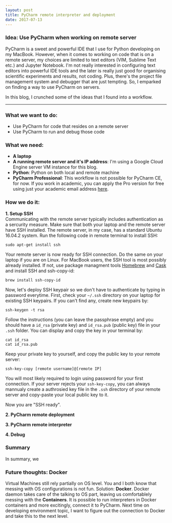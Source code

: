 ```yaml
---
layout: post
title: PyCharm remote interpreter and deployment
date: 2017-07-13
---
```


### Idea: Use PyCharm when working on remote server
PyCharm is a sweet and powerful IDE that I use for Python developing on my MacBook. However, when it comes to working on code that is on a remote server, my choices are limited to text editors (VIM, Sublime Text etc.) and Jupyter Notebook. I'm not really interested in configuring text editors into powerful IDE tools and the later is really just good for organising scientific experiments and results, not coding. Plus, there's the project file management system and debugger that are just tempting. So, I emparked on finding a way to use PyCharm on servers.

In this blog, I crunched some of the ideas that I found into a workflow.

---
### What we want to do:
- Use PyCharm for code that resides on a remote server
- Use PyCharm to run and debug those code


### What we need:
- **A laptop**
- **A running remote server and it's IP address**: I'm using a Google Cloud Engine server VM instance for this blog.
- **Python**: Python on both local and remote machine
- **PyCharm Professional**: This workflow is not possible for PyCharm CE, for now. If you work in academic, you can apply the Pro version for free using just your academic email address [here](https://www.jetbrains.com/student/).


### How we do it:
**1. Setup SSH**  
Communicating with the remote server typically includes authentication as a sercurity measure. Make sure that both your laptop and the remote server have SSH installed. The remote server, in my case, has a standard Ubuntu 16.04.2 system. Run the following code in remote terminal to install SSH:
```
sudo apt-get install ssh
```
Your remote server is now ready for SSH connection. Do the same on your laptop if you are on Linux. For MacBook users, the SSH tool is most possibly already installed. If not, use package managment tools [Homebrew](https://brew.sh) and [Cask](https://caskroom.github.io) and install SSH and ssh-copy-id:

```
brew install ssh-copy-id
```  
Now, let's deploy SSH keypair so we don't have to authenticate by typing in password everytime. First, check your `~/.ssh` directory on your laptop for existing SSH keypairs. If you can't find any, create new keypairs by:

```
ssh-keygen -t rsa
```

Follow the instructions (you can leave the passphrase empty) and you should have a `id_rsa` (private key) and `id_rsa.pub` (public key) file in your `.ssh` folder. You can display and copy the key in your terminal by:
```
cat id_rsa
cat id_rsa.pub
```
Keep your private key to yourself, and copy the public key to your remote server:
```
ssh-key-copy [remote username]@[remote IP]
```
You will most likely required to login using password for your first connection. If your server rejects your `ssh-key-copy`, you can always mannualy create a authrosied key file in the `.ssh` directory of your remote server and copy-paste your local public key to it.  
  
Now you are "SSH ready".


**2. PyCharm remote deployment**  




**3. PyCharm remote interpreter**  

**4. Debug**  


### Summary  
In summary, we 

### Future thoughts: Docker
Virtual Machines still rely partially on OS level. You and I both know that messing with OS configurations is not fun. Solution: **Docker**. Docker daemon takes care of the talking to OS part, leaving us comfortablely messing with the **Containers**. It is possible to run interpreters in Docker containers and more excitingly, connect it to PyCharm. Next time on developing environment topic, I want to figure out the connection to Docker and take this to the next level.
